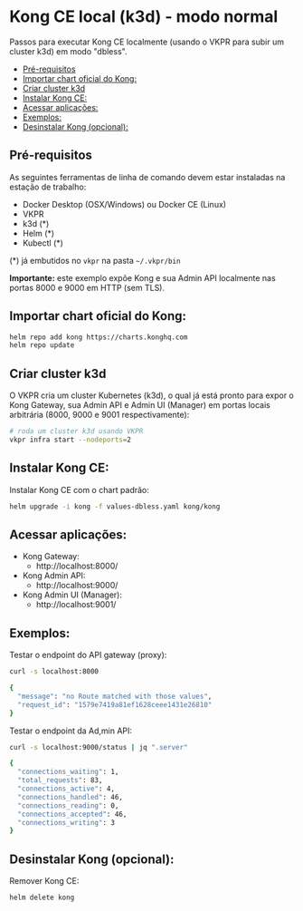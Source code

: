 # Kong CE local (k3d) - modo normal <!-- omit in toc -->

Passos para executar Kong CE localmente (usando o VKPR para subir um cluster k3d) em modo "dbless".

- [Pré-requisitos](#pré-requisitos)
- [Importar chart oficial do Kong:](#importar-chart-oficial-do-kong)
- [Criar cluster k3d](#criar-cluster-k3d)
- [Instalar Kong CE:](#instalar-kong-ce)
- [Acessar aplicações:](#acessar-aplicações)
- [Exemplos:](#exemplos)
- [Desinstalar Kong (opcional):](#desinstalar-kong-opcional)

## Pré-requisitos

As seguintes ferramentas de linha de comando devem estar instaladas na estação de trabalho:

- Docker Desktop (OSX/Windows) ou Docker CE (Linux)
- VKPR
- k3d (*)
- Helm (*)
- Kubectl (*)

(*) já embutidos no `vkpr` na pasta `~/.vkpr/bin`

**Importante:** este exemplo expõe Kong e sua Admin API localmente nas portas 8000 e 9000 em HTTP (sem TLS).

## Importar chart oficial do Kong:

```sh
helm repo add kong https://charts.konghq.com
helm repo update
```

## Criar cluster k3d

O VKPR cria um cluster Kubernetes (k3d), o qual já está pronto para expor o Kong Gateway, sua Admin API e Admin UI (Manager) em portas locais arbitrária (8000, 9000 e 9001 respectivamente): 

```sh
# roda um cluster k3d usando VKPR
vkpr infra start --nodeports=2
```

## Instalar Kong CE:

Instalar Kong CE com o chart padrão:

```sh
helm upgrade -i kong -f values-dbless.yaml kong/kong
```

## Acessar aplicações:

* Kong Gateway:
  * http://localhost:8000/ 
* Kong Admin API:
  * http://localhost:9000/ 
* Kong Admin UI (Manager):
  * http://localhost:9001/ 

## Exemplos:

Testar o endpoint do API gateway (proxy):

```sh
curl -s localhost:8000

{
  "message": "no Route matched with those values",
  "request_id": "1579e7419a81ef1628ceee1431e26810"
}
```

Testar o endpoint da Ad,min API:

```sh
curl -s localhost:9000/status | jq ".server"

{
  "connections_waiting": 1,
  "total_requests": 83,
  "connections_active": 4,
  "connections_handled": 46,
  "connections_reading": 0,
  "connections_accepted": 46,
  "connections_writing": 3
}
```

## Desinstalar Kong (opcional):

Remover Kong CE:

```sh
helm delete kong
```
